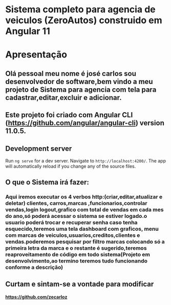 # Sistema completo para agencia de veiculos (ZeroAutos) construido em Angular 11

# Apresentação
## Olá pessoal meu nome é josé carlos sou desenvolvedor de software,bem vindo a meu projeto de Sistema para agencia com tela para cadastrar,editar,excluir e adicionar.
## Este projeto foi criado com Angular CLI (https://github.com/angular/angular-cli) version 11.0.5.

## Development server

Run `ng serve` for a dev server. Navigate to `http://localhost:4200/`. The app will automatically reload if you change any of the source files.



## O que o Sistema irá fazer:

###  Aqui iremos executar os 4 verbos http:(criar,editar,atualizar e deletar) clientes, carros,marcas ,funcionarios,controlar vendas,login logout,grafico com total de vendas em cada mes do ano,só poderá acessar o sistema se estiver logado.o usuario poderá trocar e recuperar senha caso tenha esquecido,teremos uma tela dashboard com graficos, menu com marcas de veiculos,usuarios,creditos,clientes  e vendas.poderemos pesquisar por filtro marcas colocando só a primeira letra da marca e o restante é sugerido,teremos reaproveitamento de     código em todo sistema(Projeto em desenvolvimento,ao termino teremos tudo funcionando conforme a descrição)
## Curtam e sintam-se a vontade para modificar

#### https://github.com/zecarloz
